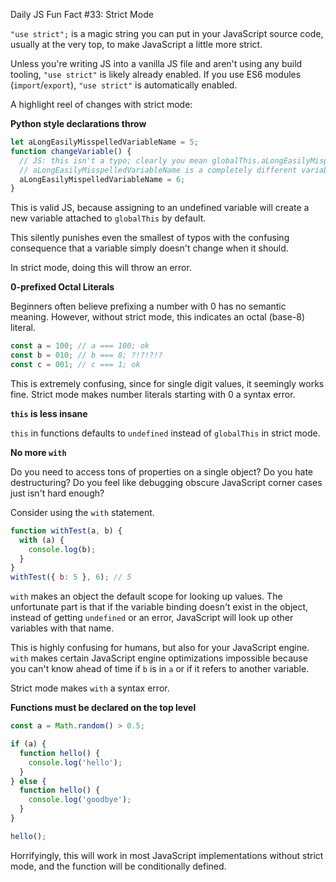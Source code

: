 Daily JS Fun Fact #33: Strict Mode

`"use strict";` is a magic string you can put in your JavaScript source code, usually at the very top, to make JavaScript a little more strict.

Unless you're writing JS into a vanilla JS file and aren't using any build tooling, `"use strict"` is likely already enabled. If you use ES6 modules (`import`/`export`), `"use strict"` is automatically enabled.

A highlight reel of changes with strict mode:

**Python style declarations throw**

```js
let aLongEasilyMisspelledVariableName = 5;
function changeVariable() {
  // JS: this isn't a typo; clearly you mean globalThis.aLongEasilyMispelledVariableName = 6;
  // aLongEasilyMisspelledVariableName is a completely different variable!
  aLongEasilyMispelledVariableName = 6;
}
```

This is valid JS, because assigning to an undefined variable will create a new variable attached to `globalThis` by default.

This silently punishes even the smallest of typos with the confusing consequence that a variable simply doesn't change when it should.

In strict mode, doing this will throw an error.

**0-prefixed Octal Literals**

Beginners often believe prefixing a number with 0 has no semantic meaning. However, without strict mode, this indicates an octal (base-8) literal.

```js
const a = 100; // a === 100; ok
const b = 010; // b === 8; ?!?!?!?
const c = 001; // c === 1; ok
```

This is extremely confusing, since for single digit values, it seemingly works fine. Strict mode makes number literals starting with 0 a syntax error.

**`this` is less insane**

`this` in functions defaults to `undefined` instead of `globalThis` in strict mode.

**No more `with`**

Do you need to access tons of properties on a single object? Do you hate destructuring? Do you feel like debugging obscure JavaScript corner cases just isn't hard enough?

Consider using the `with` statement.

```js
function withTest(a, b) {
  with (a) {
    console.log(b);
  }
}
withTest({ b: 5 }, 6); // 5
```

`with` makes an object the default scope for looking up values. The unfortunate part is that if the variable binding doesn't exist in the object, instead of getting `undefined` or an error, JavaScript will look up other variables with that name.

This is highly confusing for humans, but also for your JavaScript engine. `with` makes certain JavaScript engine optimizations impossible because you can't know ahead of time if `b` is in `a` or if it refers to another variable.

Strict mode makes `with` a syntax error.

**Functions must be declared on the top level**

```js
const a = Math.random() > 0.5;

if (a) {
  function hello() {
    console.log('hello');
  }
} else {
  function hello() {
    console.log('goodbye');
  }
}

hello();
```

Horrifyingly, this will work in most JavaScript implementations without strict mode, and the function will be conditionally defined.
